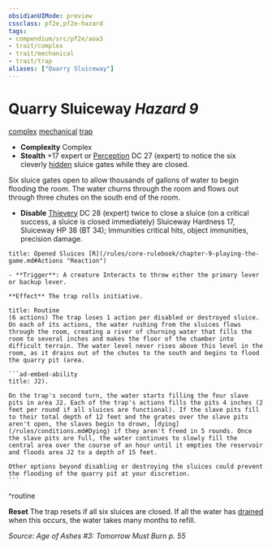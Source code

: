 ```yaml
---
obsidianUIMode: preview
cssclass: pf2e,pf2e-hazard
tags:
- compendium/src/pf2e/aoa3
- trait/complex
- trait/mechanical
- trait/trap
aliases: ["Quarry Sluiceway"]
---
```

# Quarry Sluiceway *Hazard 9*  
[complex](/rules/traits/complex.md)  [mechanical](/rules/traits/mechanical.md)  [trap](/rules/traits/trap.md)  

- **Complexity** Complex
- **Stealth** +17 expert or [Perception](/compendium/skills.md#Perception) DC 27 (expert) to notice the six cleverly [hidden](/rules/conditions.md#Hidden) sluice gates while they are closed.  

Six sluice gates open to allow thousands of gallons of water to begin flooding the room. The water churns through the room and flows out through three chutes on the south end of the room.

- **Disable** [Thievery](/compendium/skills.md#Thievery) DC 28 (expert) twice to close a sluice (on a critical success, a sluice is closed immediately) Sluiceway Hardness 17, Sluiceway HP 38 (BT 34); Immunities critical hits, object immunities, precision damage.  
     
```ad-embed-ability
title: Opened Sluices [R](/rules/core-rulebook/chapter-9-playing-the-game.md#Actions "Reaction")

- **Trigger**: A creature Interacts to throw either the primary lever or backup lever.

**Effect** The trap rolls initiative.
```

````ad-pf2-summary
title: Routine
(6 actions) The trap loses 1 action per disabled or destroyed sluice. On each of its actions, the water rushing from the sluices flows through the room, creating a river of churning water that fills the room to several inches and makes the floor of the chamber into difficult terrain. The water level never rises above this level in the room, as it drains out of the chutes to the south and begins to flood the quarry pit (area.

```ad-embed-ability
title: J2).

On the trap's second turn, the water starts filling the four slave pits in area J2. Each of the trap's actions fills the pits 4 inches (2 feet per round if all sluices are functional). If the slave pits fill to their total depth of 12 feet and the grates over the slave pits aren't open, the slaves begin to drown, [dying](/rules/conditions.md#Dying) if they aren't freed in 5 rounds. Once the slave pits are full, the water continues to slowly fill the central area over the course of an hour until it empties the reservoir and floods area J2 to a depth of 15 feet.

Other options beyond disabling or destroying the sluices could prevent the flooding of the quarry pit at your discretion.
```
````
^routine

**Reset** The trap resets if all six sluices are closed. If all the water has [drained](/rules/conditions.md#Drained) when this occurs, the water takes many months to refill.  

*Source: Age of Ashes #3: Tomorrow Must Burn p. 55*